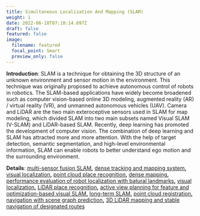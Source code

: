 ```yaml
---
title: Simultaneous Localization And Mapping (SLAM)
weight: 1
date: 2022-06-18T07:10:14.697Z
draft: false
featured: false
image:
  filename: featured
  focal_point: Smart
  preview_only: false
---
```

**Introduction**: SLAM is a technique for obtaining the 3D structure of an unknown environment and sensor motion in the environment. This technique was originally proposed to achieve autonomous control of robots in robotics. The SLAM-based applications have widely become broadened such as computer vision-based online 3D modeling, augmented reality (AR) / virtual reality (VR), and unmanned autonomous vehicles (UAV). Camera and LiDAR are the two main exteroceptive sensors used in SLAM for map modeling, which divided SLAM into two main subsets named Visual SLAM (V-SLAM) and LiDAR-based SLAM. Recently, deep learning has promoted the development of computer vision. The combination of deep learning and SLAM has attracted more and more attention. With the help of target detection, semantic segmentation, and high-level environmental information, SLAM can enable robots to better understand ego motion and the surrounding environment.

**Details**: [multi-sensor fusion SLAM](/authors/jingwen_yu)**,** [dense tracking and mapping system](/authors/mingzhe_lv)**,** [visual localization](/authors/bingxi_liu)**,** [point cloud place recognition](/authors/zhilong_tang)**,** [dense mapping](/authors/guangcheng_chen)**,** [performance evaluation of robot localization with batural landmarks](/authors/yaling_pan)**,** [visual localization](/authors/jiahao_ruan)**,** [LiDAR place recognition](/authors/ruihao_zhou)**,** [active view planning for feature and optimization-based visual SLAM](/authors/changfei_fu)**,** [long-term SLAM](/authors/jiamin_zheng)**,** [point cloud registration](/authors/wen_li)**,** [navigation with scene graph prediction](/authors/zijun_lin)**,** [3D LiDAR mapping and stable navigation of designated routes](/authors/renxiang_xiao)